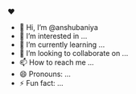 ❤
- 👋 Hi, I’m @anshubaniya
- 👀 I’m interested in ...
- 🌱 I’m currently learning ...
- 💞️ I’m looking to collaborate on ...
- 📫 How to reach me ...
- 😄 Pronouns: ...
- ⚡ Fun fact: ...

<!---
anshubaniya/anshubaniya is a ✨ special ✨ repository because its `README.md` (this file) appears on your GitHub profile.
You can click the Preview link to take a look at your changes.
--->
